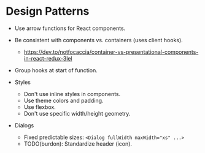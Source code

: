 # Design Patterns

- Use arrow functions for React components.

- Be consistent with components vs. containers (uses client hooks).
  - https://dev.to/notfocaccia/container-vs-presentational-components-in-react-redux-3lel

- Group hooks at start of function.

- Styles
    - Don't use inline styles in components.
    - Use theme colors and padding.
    - Use flexbox.
    - Don't use specific width/height geometry.

- Dialogs
    - Fixed predictable sizes: `<Dialog fullWidth maxWidth="xs" ...>`
    - TODO(burdon): Standardize header (icon).
